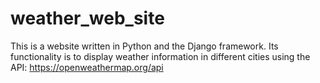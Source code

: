 # weather_web_site
This is a website written in Python and the Django framework. Its functionality is to display weather information in different cities using the API: https://openweathermap.org/api
